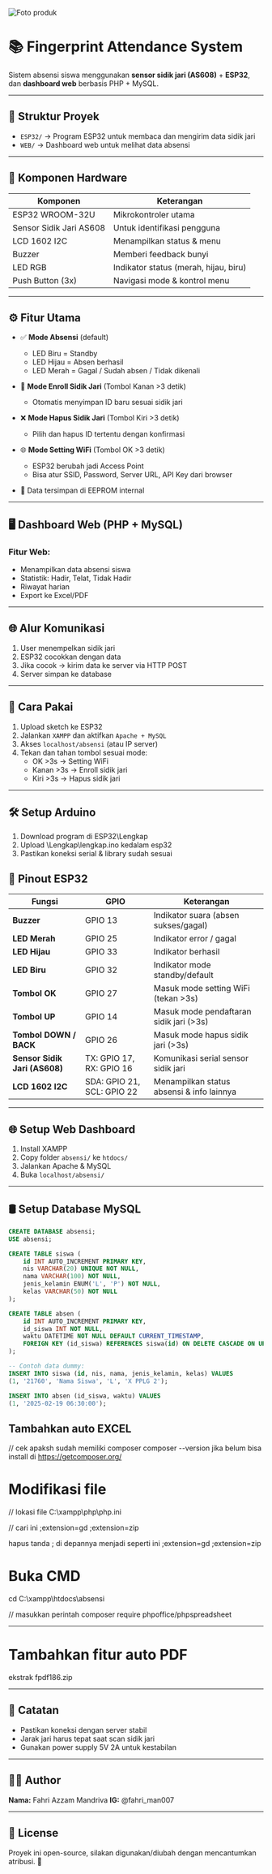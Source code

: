 ![Foto produk](Gambar/Foto1.jpeg)


# 📚 Fingerprint Attendance System
Sistem absensi siswa menggunakan **sensor sidik jari (AS608)** + **ESP32**, dan **dashboard web** berbasis PHP + MySQL.

---

## 🔧 Struktur Proyek
- `ESP32/` → Program ESP32 untuk membaca dan mengirim data sidik jari
- `WEB/` → Dashboard web untuk melihat data absensi

---

## 🔧 Komponen Hardware

| Komponen                      | Keterangan                            |
|------------------------------|---------------------------------------|
| ESP32 WROOM-32U              | Mikrokontroler utama                  |
| Sensor Sidik Jari AS608      | Untuk identifikasi pengguna          |
| LCD 1602 I2C                 | Menampilkan status & menu            |
| Buzzer                       | Memberi feedback bunyi               |
| LED RGB                      | Indikator status (merah, hijau, biru)|
| Push Button (3x)             | Navigasi mode & kontrol menu         |

---

## ⚙️ Fitur Utama

- ✅ **Mode Absensi** (default)
  - LED Biru = Standby
  - LED Hijau = Absen berhasil
  - LED Merah = Gagal / Sudah absen / Tidak dikenali

- 👤 **Mode Enroll Sidik Jari** (Tombol Kanan >3 detik)
  - Otomatis menyimpan ID baru sesuai sidik jari

- ❌ **Mode Hapus Sidik Jari** (Tombol Kiri >3 detik)
  - Pilih dan hapus ID tertentu dengan konfirmasi

- 🌐 **Mode Setting WiFi** (Tombol OK >3 detik)
  - ESP32 berubah jadi Access Point
  - Bisa atur SSID, Password, Server URL, API Key dari browser

- 💾 Data tersimpan di EEPROM internal

---

## 🖥️ Dashboard Web (PHP + MySQL)

### Fitur Web:
- Menampilkan data absensi siswa
- Statistik: Hadir, Telat, Tidak Hadir
- Riwayat harian
- Export ke Excel/PDF

---

## 🌐 Alur Komunikasi

1. User menempelkan sidik jari
2. ESP32 cocokkan dengan data
3. Jika cocok → kirim data ke server via HTTP POST
4. Server simpan ke database

---

## 🧪 Cara Pakai

1. Upload sketch ke ESP32
2. Jalankan `XAMPP` dan aktifkan `Apache + MySQL`
3. Akses `localhost/absensi` (atau IP server)
4. Tekan dan tahan tombol sesuai mode:
   - OK >3s → Setting WiFi
   - Kanan >3s → Enroll sidik jari
   - Kiri >3s → Hapus sidik jari

---

## 🛠️ Setup Arduino
1. Download program di ESP32\Lengkap
2. Upload \Lengkap\lengkap.ino kedalam esp32
3. Pastikan koneksi serial & library sudah sesuai

## 🧷 Pinout ESP32

| Fungsi         | GPIO         | Keterangan                                              |
|----------------|--------------|----------------------------------------------------------|
| **Buzzer**     | GPIO 13      | Indikator suara (absen sukses/gagal)                    |
| **LED Merah**  | GPIO 25      | Indikator error / gagal                                 |
| **LED Hijau**  | GPIO 33      | Indikator berhasil                                      |
| **LED Biru**   | GPIO 32      | Indikator mode standby/default                          |
| **Tombol OK**  | GPIO 27      | Masuk mode setting WiFi (tekan >3s)                     |
| **Tombol UP**  | GPIO 14      | Masuk mode pendaftaran sidik jari (>3s)                 |
| **Tombol DOWN / BACK** | GPIO 26 | Masuk mode hapus sidik jari (>3s)                       |
| **Sensor Sidik Jari (AS608)** | TX: GPIO 17, RX: GPIO 16 | Komunikasi serial sensor sidik jari                      |
| **LCD 1602 I2C** | SDA: GPIO 21, SCL: GPIO 22 | Menampilkan status absensi & info lainnya     

---

## 🌐 Setup Web Dashboard
1. Install XAMPP
2. Copy folder `absensi/` ke `htdocs/`
4. Jalankan Apache & MySQL
5. Buka `localhost/absensi/`

---

## 🛢️ Setup Database MySQL

```sql
CREATE DATABASE absensi;
USE absensi;

CREATE TABLE siswa (
    id INT AUTO_INCREMENT PRIMARY KEY,
    nis VARCHAR(20) UNIQUE NOT NULL,
    nama VARCHAR(100) NOT NULL,
    jenis_kelamin ENUM('L', 'P') NOT NULL,
    kelas VARCHAR(50) NOT NULL
);

CREATE TABLE absen (
    id INT AUTO_INCREMENT PRIMARY KEY,
    id_siswa INT NOT NULL,
    waktu DATETIME NOT NULL DEFAULT CURRENT_TIMESTAMP,
    FOREIGN KEY (id_siswa) REFERENCES siswa(id) ON DELETE CASCADE ON UPDATE CASCADE
);

-- Contoh data dummy:
INSERT INTO siswa (id, nis, nama, jenis_kelamin, kelas) VALUES
(1, '21760', 'Nama Siswa', 'L', 'X PPLG 2');

INSERT INTO absen (id_siswa, waktu) VALUES
(1, '2025-02-19 06:30:00');

```

## Tambahkan auto EXCEL
// cek apaksh sudah memiliki composer
composer --version
jika belum bisa install di
https://getcomposer.org/

# Modifikasi file
// lokasi file
C:\xampp\php\php.ini

// cari ini
;extension=gd
;extension=zip

hapus tanda ; di depannya
menjadi seperti ini
;extension=gd
;extension=zip

# Buka CMD
cd C:\xampp\htdocs\absensi

// masukkan perintah
composer require phpoffice/phpspreadsheet

---

# Tambahkan fitur auto PDF
ekstrak fpdf186.zip

---

## 📌 Catatan

- Pastikan koneksi dengan server stabil
- Jarak jari harus tepat saat scan sidik jari
- Gunakan power supply 5V 2A untuk kestabilan

---

## 🧑‍💻 Author

**Nama:** Fahri Azzam Mandriva
**IG:** @fahri_man007

---

## 📜 License

Proyek ini open-source, silakan digunakan/diubah dengan mencantumkan atribusi. 🙏